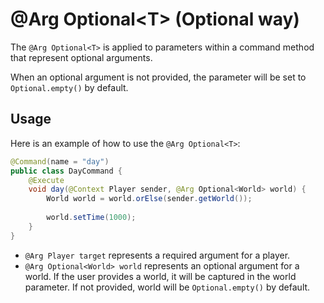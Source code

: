 # @Arg Optional&lt;T&gt; (Optional way)

The `@Arg Optional<T>` is applied to parameters
within a command method that represent optional arguments. 

When an optional argument is not provided, the parameter will be set to `Optional.empty()` by default.

## Usage

Here is an example of how to use the `@Arg Optional<T>`:

```java
@Command(name = "day")
public class DayCommand {
    @Execute
    void day(@Context Player sender, @Arg Optional<World> world) {
        World world = world.orElse(sender.getWorld());
        
        world.setTime(1000);
    }
}
```

- `@Arg Player target` represents a required argument for a player.
- `@Arg Optional<World> world` represents an optional argument for a world. If the user provides a world, it will be captured in the world parameter. If not provided, world will be `Optional.empty()` by default.